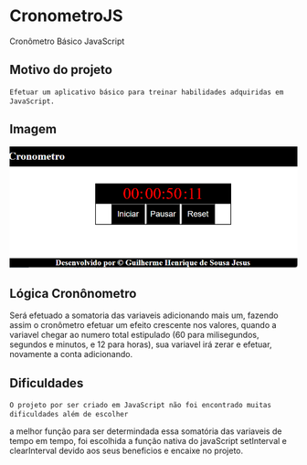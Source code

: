 # CronometroJS
Cronômetro Básico JavaScript

## Motivo do projeto

    Efetuar um aplicativo básico para treinar habilidades adquiridas em JavaScript.

## Imagem

 <img src="./res/Imagem.png">
 
## Lógica Cronônometro

Será efetuado a somatoria das variaveis adicionando mais um, fazendo assim o cronômetro
efetuar um efeito crescente nos valores, quando a variavel chegar ao numero total estipulado
(60 para milisegundos, segundos e minutos, e 12 para horas), sua variavel irá zerar e efetuar,
novamente a conta adicionando.

## Dificuldades

    O projeto por ser criado em JavaScript não foi encontrado muitas dificuldades além de escolher
a melhor função para ser determindada essa somatória das variaveis de tempo em tempo, foi escolhida
a função nativa do javaScript setInterval e clearInterval devido aos seus beneficios e encaixe no 
projeto.
